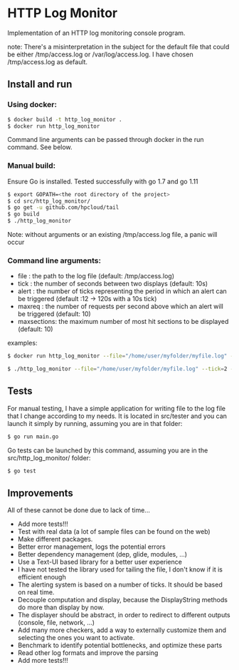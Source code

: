 # HTTP Log Monitor

Implementation of an HTTP log monitoring console program.

note: There's a misinterpretation in the subject for the default file that could be either /tmp/access.log or /var/log/access.log.
I have chosen /tmp/access.log as default.

## Install and run

### Using docker:

```sh
$ docker build -t http_log_monitor .
$ docker run http_log_monitor
```

Command line arguments can be passed through docker in the run command. See below.


### Manual build:
Ensure Go is installed. Tested successfully with go 1.7 and go 1.11
```sh
$ export GOPATH=<the root directory of the project>
$ cd src/http_log_monitor/
$ go get -u github.com/hpcloud/tail
$ go build
$ ./http_log_monitor
```
Note: without arguments or an existing /tmp/access.log file, a panic will occur

### Command line arguments:
- file : the path to the log file (default: /tmp/access.log)
- tick : the number of seconds between two displays (default: 10s)
- alert : the number of ticks representing the period in which an alert can be triggered (default :12 -> 120s with a 10s tick)
- maxreq : the number of requests per second above which an alert will be triggered (default: 10)
- maxsections: the maximum number of most hit sections to be displayed (default: 10)

examples:

```sh
$ docker run http_log_monitor --file="/home/user/myfolder/myfile.log" --tick=2 --alert=5 --maxreq=100
```

```sh
$ ./http_log_monitor --file="/home/user/myfolder/myfile.log" --tick=2 --alert=5 --maxreq=100
```

## Tests
For manual testing, I have a simple application for writing file to the log file that I change according to my needs.
It is located in src/tester and you can launch it simply by running, assuming you are in that folder:
```sh
$ go run main.go
```

Go tests can be launched by this command, assuming you are in the src/http_log_monitor/ folder:
```sh
$ go test
```

## Improvements
 All of these cannot be done due to lack of time...
- Add more tests!!!
- Test with real data (a lot of sample files can be found on the web)
- Make different packages.
- Better error management, logs the potential errors
- Better dependency management (dep, glide, modules, ...)
- Use a Text-UI based library for a better user experience
- I have not tested the library used for tailing the file, I don't know if it is efficient enough
- The alerting system is based on a number of ticks. It should be based on real time.
- Decouple computation and display, because the DisplayString methods do more than display by now.
- The displayer should be abstract, in order to redirect to different outputs (console, file, network, ...)
- Add many more checkers, add a way to externally customize them and selecting the ones you want to activate.
- Benchmark to identify potential bottlenecks, and optimize these parts
- Read other log formats and improve the parsing
- Add more tests!!!
